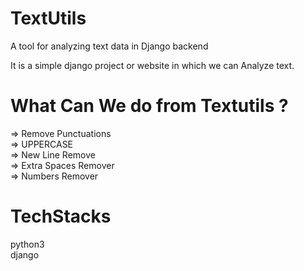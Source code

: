 # TextUtils
A tool for analyzing text data in Django backend

It is a simple django project or website in which we can Analyze text.

<h1>What Can We do from Textutils ?</h1>
=> Remove Punctuations<br>
=> UPPERCASE<br>
=> New Line Remove<br>
=> Extra Spaces Remover<br>
=> Numbers Remover

<h1>TechStacks</h1>
python3<br>
django<br>
